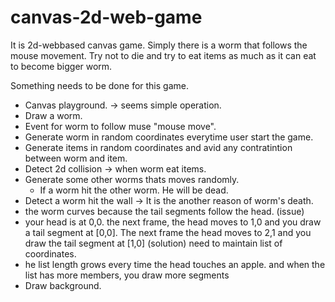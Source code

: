 # canvas-2d-web-game

It is 2d-webbased canvas game. Simply there is a worm that follows the mouse movement. Try not to die and try to eat items as much as it can eat to become bigger worm.

Something needs to be done for this game.

- Canvas playground. -> seems simple operation.
- Draw a worm. 
- Event for worm to follow muse "mouse move".
- Generate worm in random coordinates everytime user start the game.
- Generate items in random coordinates and avid any contratintion between worm and item.
- Detect 2d collision -> when worm eat items.
- Generate some other worms thats moves randomly. 
  * If a worm hit the other worm. He will be dead.
- Detect a worm hit the wall -> It is the another reason of worm's death.
- the worm curves because the tail segments follow the head. (issue)
- your head is at 0,0. the next frame, the head moves to 1,0 and you draw a tail segment at [0,0]. The next frame the head moves to 2,1 and you draw the tail segment at [1,0] (solution) need to maintain list of coordinates.
- he list length grows every time the head touches an apple. and when the list has more members, you draw more segments 
- Draw background.

